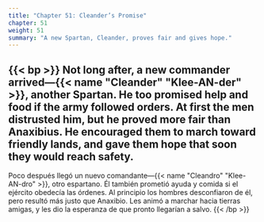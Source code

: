 ```yaml
---
title: "Chapter 51: Cleander’s Promise"
chapter: 51
weight: 51
summary: "A new Spartan, Cleander, proves fair and gives hope."
---
```


{{< bp >}}
Not long after, a new commander arrived—{{< name "Cleander" "Klee-AN-der" >}}, another Spartan. He too promised help and food if the army followed orders.
At first the men distrusted him, but he proved more fair than Anaxibius. He encouraged them to march toward friendly lands, and gave them hope that soon they would reach safety.
---
Poco después llegó un nuevo comandante—{{< name "Cleandro" "Klee-AN-dro" >}}, otro espartano. Él también prometió ayuda y comida si el ejército obedecía las órdenes.
Al principio los hombres desconfiaron de él, pero resultó más justo que Anaxibio. Les animó a marchar hacia tierras amigas, y les dio la esperanza de que pronto llegarían a salvo.
{{< /bp >}}

